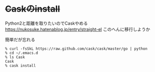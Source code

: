 # ~~Caskのinstall~~
Python2と距離を取りたいのでCaskやめる  
https://nukosuke.hatenablog.jp/entry/straight-el このへんに移行しようか


簡単だが忘れる
````
% curl -fsSkL https://raw.github.com/cask/cask/master/go | python
% cd ~/.emacs.d
% ls Cask
Cask
% cask install 
